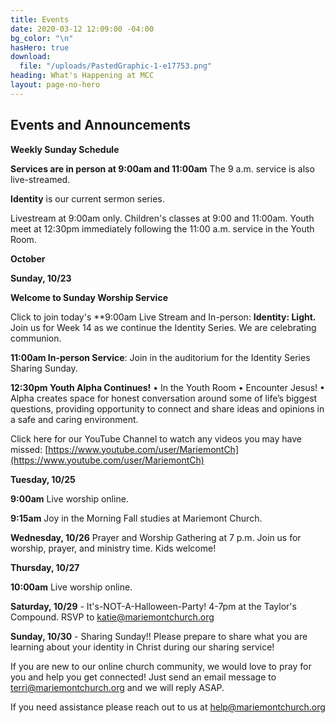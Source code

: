 ```yaml
---
title: Events
date: 2020-03-12 12:09:00 -04:00
bg_color: "\n"
hasHero: true
download:
  file: "/uploads/PastedGraphic-1-e17753.png"
heading: What's Happening at MCC
layout: page-no-hero
---
```


## Events and Announcements

**Weekly Sunday Schedule**

**Services are in person at 9:00am and 11:00am** The 9 a.m. service is also live-streamed.

**Identity** is our current sermon series.

Livestream at 9:00am only. Children's classes at 9:00 and 11:00am. Youth meet at 12:30pm immediately following the 11:00 a.m. service in the Youth Room.

**October**

**Sunday, 10/23** 

**Welcome to Sunday Worship Service** 

Click to join today's **9:00am Live Stream and In-person: **Identity: Light.** Join us for Week 14 as we continue the Identity Series. We are celebrating communion.

**11:00am In-person Service**: Join in the auditorium for the  Identity Series Sharing Sunday.

**12:30pm Youth Alpha Continues!**
• In the Youth Room
• Encounter Jesus!
• Alpha creates space for honest conversation around some of life’s biggest questions, providing opportunity to connect and share ideas and opinions in a safe and caring environment.

Click here for our YouTube Channel to watch any videos you may have missed:
[https://www.youtube.com/user/MariemontCh](https://www.youtube.com/user/MariemontCh)

**Tuesday, 10/25**

**9:00am** Live worship online.

**9:15am** Joy in the Morning Fall studies at Mariemont Church.

**Wednesday, 10/26** Prayer and Worship Gathering at 7 p.m.
Join us for worship, prayer, and ministry time. Kids welcome!

**Thursday, 10/27** 

**10:00am** Live worship online.

**Saturday, 10/29** - It's-NOT-A-Halloween-Party! 4-7pm at the Taylor's Compound. RSVP to katie@mariemontchurch.org 

**Sunday, 10/30** - Sharing Sunday!! Please prepare to share what you are learning about your identity in Christ during our sharing service!

If you are new to our online church community, we would love to pray for you and help you get connected! Just send an email message to [terri@mariemontchurch.org](http://terri@mariemontchurch.org) and we will reply ASAP.

If you need assistance please reach out to us at [help@mariemontchurch.org](http://help@mariemontchurch.org)